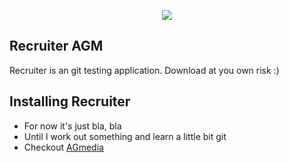 <p align="center"><img src="http://www.agmedia.hr/placeholders/logo@2x.png"></p>

## Recruiter AGM

Recruiter is an git testing application. Download at you own risk :)

## Installing Recruiter

- For now it's just bla, bla
- Until I work out something and learn a little bit git
- Checkout [AGmedia](http://www.agmedia.hr)
